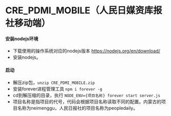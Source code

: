 # CRE_PDMI_MOBILE（人民日媒资库报社移动端）

#### 安装nodejs环境
 - 下载使用的操作系统对应的nodejs版本 https://nodejs.org/en/download/
 - 安装nodejs。
 
#### 启动
 - 解压zip包，`unzip CRE_PDMI_MOBILE.zip`
 - 安装forever进程管理工具 `npm i forever -g`
 - cd到解压缩的目录，执行 `NODE_ENV={项目名称} forever start server.js`
 - 项目名称是指项目的代号，代码会根据项目名称读取不同的配置。内蒙古的项目名称为neimenggu，人民日报社的项目名称为peopledaily。

